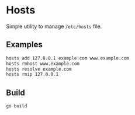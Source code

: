 # Hosts

Simple utility to manage `/etc/hosts` file.

## Examples

```sh
hosts add 127.0.0.1 example.com www.example.com
hosts rmhost www.example.com
hosts resolve example.com
hosts rmip 127.0.0.1
```

## Build

```sh
go build
```

